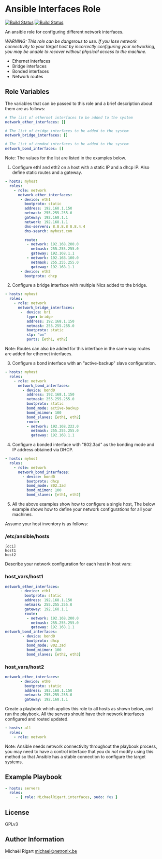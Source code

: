 Ansible Interfaces Role
=======================
[![Build Status](https://semaphoreci.com/api/v1/projects/9fbdbcca-8328-4b67-8950-53f2afde05cc/459458/badge.svg)](https://semaphoreci.com/michaelrigart/ansible-role-interfaces) [![Build Status](https://travis-ci.org/michaelrigart/ansible-role-interfaces.svg?branch=master)](https://travis-ci.org/michaelrigart/ansible-role-interfaces)

An ansible role for configuring different network interfaces.

_WARNING: This role can be dangerous to use. If you lose network connectivity
to your target host by incorrectly configuring your networking, you may be
unable to recover without physical access to the machine._

- Ethernet interfaces
- Bridge interfaces
- Bonded interfaces
- Network routes


Role Variables
--------------

The variables that can be passed to this role and a brief description about
them are as follows:

```yaml
# The list of ethernet interfaces to be added to the system
network_ether_interfaces: []

# The list of bridge interfaces to be added to the system
network_bridge_interfaces: []

# The list of bonded interfaces to be added to the system
network_bond_interfaces: []
```

Note: The values for the list are listed in the examples below.

1) Configure eth1 and eth2 on a host with a static IP and a dhcp IP. Also
define static routes and a gateway.

```yaml
- hosts: myhost
  roles:
    - role: network
      network_ether_interfaces:
       - device: eth1
         bootproto: static
         address: 192.168.1.150
         netmask: 255.255.255.0
         gateway: 192.168.1.1
         network: 192.168.1.1
         dns-servers: 8.8.8.8 8.8.4.4
         dns-search: myhost.com

         route:
          - network: 192.168.200.0
            netmask: 255.255.255.0
            gateway: 192.168.1.1
          - network: 192.168.100.0
            netmask: 255.255.255.0
            gateway: 192.168.1.1
       - device: eth2
         bootproto: dhcp
```

2) Configure a bridge interface with multiple NIcs added to the bridge.

```yaml
- hosts: myhost
  roles:
    - role: network
      network_bridge_interfaces:
       -  device: br1
          type: bridge
          address: 192.168.1.150
          netmask: 255.255.255.0
          bootproto: static
          stp: "on"
          ports: [eth1, eth2]
```

Note: Routes can also be added for this interface in the same way routes are
added for ethernet interfaces.

3) Configure a bond interface with an "active-backup" slave configuration.

```yaml
- hosts: myhost
  roles:
    - role: network
      network_bond_interfaces:
        - device: bond0
          address: 192.168.1.150
          netmask: 255.255.255.0
          bootproto: static
          bond_mode: active-backup
          bond_miimon: 100
          bond_slaves: [eth1, eth2]
          route:
          - network: 192.168.222.0
            netmask: 255.255.255.0
            gateway: 192.168.1.1
```

4) Configure a bonded interface with "802.3ad" as the bonding mode and IP
address obtained via DHCP.

```yaml
- hosts: myhost
  roles:
    - role: network
      network_bond_interfaces:
        - device: bond0
          bootproto: dhcp
          bond_mode: 802.3ad
          bond_miimon: 100
          bond_slaves: [eth1, eth2]
```

5) All the above examples show how to configure a single host, The below
example shows how to define your network configurations for all your machines.

Assume your host inventory is as follows:

### /etc/ansible/hosts

    [dc1]
    host1
    host2

Describe your network configuration for each host in host vars:

### host_vars/host1

```yaml
network_ether_interfaces:
       - device: eth1
         bootproto: static
         address: 192.168.1.150
         netmask: 255.255.255.0
         gateway: 192.168.1.1
         route:
          - network: 192.168.200.0
            netmask: 255.255.255.0
            gateway: 192.168.1.1
network_bond_interfaces:
        - device: bond0
          bootproto: dhcp
          bond_mode: 802.3ad
          bond_miimon: 100
          bond_slaves: [eth2, eth3]
```

### host_vars/host2

```yaml
network_ether_interfaces:
       - device: eth0
         bootproto: static
         address: 192.168.1.150
         netmask: 255.255.255.0
         gateway: 192.168.1.1
```

Create a playbook which applies this role to all hosts as shown below, and run
the playbook. All the servers should have their network interfaces configured
and routed updated.

```yaml
- hosts: all
  roles:
    - role: network
```

Note: Ansible needs network connectivity throughout the playbook process, you
may need to have a control interface that you do *not* modify using this
method so that Ansible has a stable connection to configure the target
systems.


Example Playbook
----------------

```yaml
- hosts: servers
  roles:
     - { role: MichaelRigart.interfaces, sudo: Yes }
```
License
-------

GPLv3

Author Information
------------------

Michaël Rigart <michael@netronix.be>